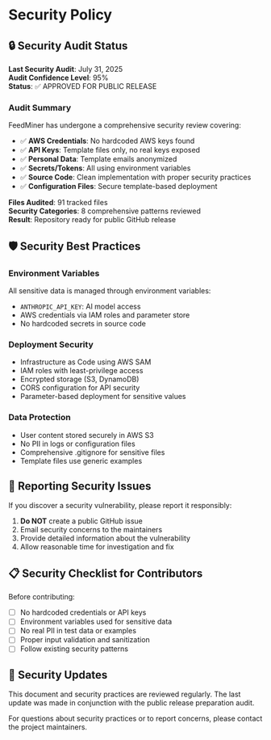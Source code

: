 # Security Policy

## 🔒 Security Audit Status

**Last Security Audit**: July 31, 2025  
**Audit Confidence Level**: 95%  
**Status**: ✅ APPROVED FOR PUBLIC RELEASE

### Audit Summary

FeedMiner has undergone a comprehensive security review covering:

- ✅ **AWS Credentials**: No hardcoded AWS keys found
- ✅ **API Keys**: Template files only, no real keys exposed  
- ✅ **Personal Data**: Template emails anonymized
- ✅ **Secrets/Tokens**: All using environment variables
- ✅ **Source Code**: Clean implementation with proper security practices
- ✅ **Configuration Files**: Secure template-based deployment

**Files Audited**: 91 tracked files  
**Security Categories**: 8 comprehensive patterns reviewed  
**Result**: Repository ready for public GitHub release

## 🛡️ Security Best Practices

### Environment Variables
All sensitive data is managed through environment variables:
- `ANTHROPIC_API_KEY`: AI model access
- AWS credentials via IAM roles and parameter store
- No hardcoded secrets in source code

### Deployment Security
- Infrastructure as Code using AWS SAM
- IAM roles with least-privilege access
- Encrypted storage (S3, DynamoDB)
- CORS configuration for API security
- Parameter-based deployment for sensitive values

### Data Protection
- User content stored securely in AWS S3
- No PII in logs or configuration files
- Comprehensive .gitignore for sensitive files
- Template files use generic examples

## 🚨 Reporting Security Issues

If you discover a security vulnerability, please report it responsibly:

1. **Do NOT** create a public GitHub issue
2. Email security concerns to the maintainers
3. Provide detailed information about the vulnerability
4. Allow reasonable time for investigation and fix

## 📋 Security Checklist for Contributors

Before contributing:
- [ ] No hardcoded credentials or API keys
- [ ] Environment variables used for sensitive data
- [ ] No real PII in test data or examples
- [ ] Proper input validation and sanitization
- [ ] Follow existing security patterns

## 🔄 Security Updates

This document and security practices are reviewed regularly. The last update was made in conjunction with the public release preparation audit.

For questions about security practices or to report concerns, please contact the project maintainers.